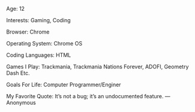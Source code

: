 Age: 12

Interests: Gaming, Coding

Browser: Chrome

Operating System: Chrome OS

Coding Languages: HTML

Games I Play: Trackmania, Trackmania Nations Forever, ADOFI, Geometry Dash Etc.

Goals For Life: Computer Programmer/Enginer

My Favorite Quote: It’s not a bug; it’s an undocumented feature. ― Anonymous
